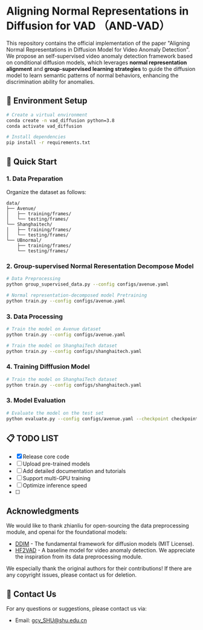 # Aligning Normal Representations in Diffusion for VAD （AND-VAD）
This repository contains the official implementation of the paper "Aligning Normal Representations in Diffusion Model for Video Anomaly Detection". We propose an self-supervised video anomaly detection framework based on conditional diffusion models, which leverages **normal representation alignment** and **group-supervised learning strategies** to guide the diffusion model to learn semantic patterns of normal behaviors, enhancing the discrimination ability for anomalies.


## 🔧 Environment Setup  
```bash
# Create a virtual environment
conda create -n vad_diffusion python=3.8
conda activate vad_diffusion

# Install dependencies
pip install -r requirements.txt
```


## 🚀 Quick Start  
### 1. Data Preparation  
Organize the dataset as follows:  
```
data/
├── Avenue/
│   ├── training/frames/
│   └── testing/frames/
└── Shanghaitech/
│   ├── training/frames/
│   └── testing/frames/
└── UBnormal/
    ├── training/frames/
    └── testing/frames/
```
### 2. Group-supervised Normal Reresentation Decompose Model
```bash
# Data Preprocessing
python group_supervised_data.py --config configs/avenue.yaml

# Normal representation-decomposed model Pretraining
python train.py --config configs/avenue.yaml
```
### 3. Data Processing  
```bash
# Train the model on Avenue dataset
python train.py --config configs/avenue.yaml

# Train the model on ShanghaiTech dataset
python train.py --config configs/shanghaitech.yaml
```

### 4. Training Difffusion Model   
```bash
# Train the model on ShanghaiTech dataset
python train.py --config configs/shanghaitech.yaml
```

### 3. Model Evaluation  
```bash
# Evaluate the model on the test set
python evaluate.py --config configs/avenue.yaml --checkpoint checkpoints/best_model.pth
```

## 📋 TODO LIST  
- [x] Release core code  
- [ ] Upload pre-trained models  
- [ ] Add detailed documentation and tutorials  
- [ ] Support multi-GPU training  
- [ ] Optimize inference speed
- [ ] 
## Acknowledgments
We would like to thank zhianliu for open-sourcing the data preprocessing module, and openai for the foundational models:
- [DDIM](https://github.com/openai/improved-diffusion) - The fundamental framework for diffusion models (MIT License).
- [HF2VAD](https://github.com/LiUzHiAn/hf2vad) - A baseline model for video anomaly detection. We appreciate the inspiration from its data preprocessing module.

We especially thank the original authors for their contributions! If there are any copyright issues, please contact us for deletion.

## 💬 Contact Us  
For any questions or suggestions, please contact us via:  
- Email: gcy_SHU@shu.edu.cn  
